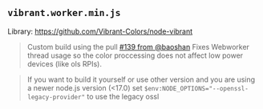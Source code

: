 ## `vibrant.worker.min.js`
Library: https://github.com/Vibrant-Colors/node-vibrant

> Custom build using the pull [#139 from @baoshan](https://github.com/Vibrant-Colors/node-vibrant/pull/139)
Fixes Webworker thread usage so the color proccessing does not affect low power devices (like ols RPIs).

> If you want to build it yourself or use other version and you are using a newer node.js version (<17.0) set `$env:NODE_OPTIONS="--openssl-legacy-provider"` to use the legacy ossl